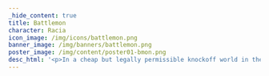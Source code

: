 ```yaml
---
_hide_content: true
title: Battlemon
character: Racia
icon_image: /img/icons/battlemon.png
banner_image: /img/banners/battlemon.png
poster_image: /img/content/poster01-bmon.png
desc_html: '<p>In a cheap but legally permissible knockoff world in the style of <em>Pokemon</em> or <em>Monster Rancher</em> we peek into the shared lives of a young woman (Racia) and her Battlemon partner (Bunners) as they navigate the expectations society has of them and they have of each other. 26 pages.</p>'
---
```

